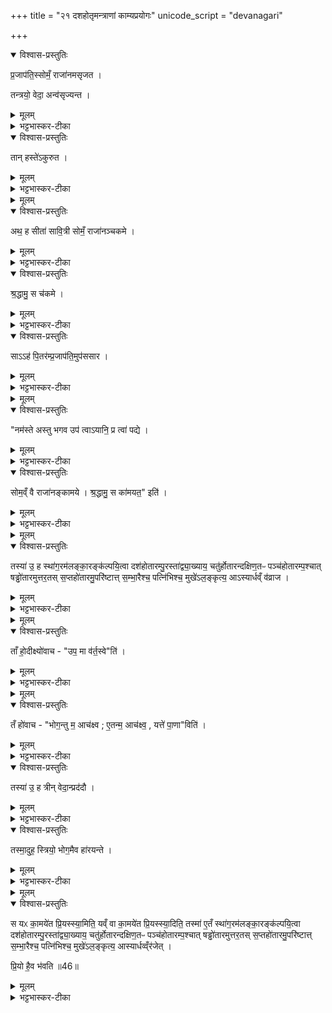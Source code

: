 +++
title = "२१ दशहोतृमन्त्राणां काम्यप्रयोगः"
unicode_script = "devanagari"

+++
<div class="js_include" url="/vedAH_yajuH/taittirIyam/sArasvata-vibhAgaH/brAhmaNam/sarva-prastutiH/2/3_hotR-brAhmaNAdi/10_dashahotRmantrANAM_kAmyaprayogaH"  newLevelForH1="1" includeTitle="true">

<details open><summary>विश्वास-प्रस्तुतिः</summary>

प्र॒जाप॑ति॒स्सोमँ॒ राजा॑नमसृजत ।

तन्त्रयो॒ वेदा॒ अन्व॑सृज्यन्त ।
</details>

<details><summary>मूलम्</summary>

प्र॒जाप॑ति॒स्सोमँ॒ राजा॑नमसृजत ।

तन्त्रयो॒ वेदा॒ अन्व॑सृज्यन्त ।
</details>

<details><summary>भट्टभास्कर-टीका</summary>

1प्रजापतिस्सोममित्यादि ॥ सोमसृष्ट्यनन्तरं त्रयो वेदास्सृष्टाः ।
</details>

<details open><summary>विश्वास-प्रस्तुतिः</summary>

तान् हस्ते॑ऽकुरुत ।
</details>

<details><summary>मूलम्</summary>

तान् हस्ते॑ऽकुरुत ।
</details>

<details><summary>भट्टभास्कर-टीका</summary>

अथ सोमस्तान् वेदान् हस्तेऽकुरुत हस्तेऽगृह्णात् ।
</details>


<details><summary>मूलम्</summary>

अथ॒ ह सीता॑ सावि॒त्री ।
सोमँ॒ राजा॑नञ्चकमे ।
</details>

<details open><summary>विश्वास-प्रस्तुतिः</summary>

अथ॒ ह सीता॑ सावि॒त्री सोमँ॒ राजा॑नञ्चकमे ।
</details>

<details><summary>मूलम्</summary>

अथ॒ ह सीता॑ सावि॒त्री सोमँ॒ राजा॑नञ्चकमे ।
</details>

<details><summary>भट्टभास्कर-टीका</summary>

अथ एतं सोमं राजानं सीता नाम सवितुः स्रष्टुः प्रजापतेः दुहिता चकमे ।
</details>

<details open><summary>विश्वास-प्रस्तुतिः</summary>

श्र॒द्धामु॒ स च॑कमे ।
</details>

<details><summary>मूलम्</summary>

श्र॒द्धामु॒ स च॑कमे ।
</details>

<details><summary>भट्टभास्कर-टीका</summary>

स तु सोमः श्रद्धामेव प्रजापतिपुत्रीं चकमे ।
</details>

<details open><summary>विश्वास-प्रस्तुतिः</summary>

साऽऽह॑ पि॒तर॑म्प्र॒जाप॑ति॒मुप॑ससार ।
</details>

<details><summary>मूलम्</summary>

साऽऽह॑ पि॒तर॑म्प्र॒जाप॑ति॒मुप॑ससार ।
</details>

<details><summary>भट्टभास्कर-टीका</summary>

अथ सा सीता भर्तुः द्वेष्या पितरं प्रजापतिमुपससार उपाजगाम
</details>


<details><summary>मूलम्</summary>

नम॑स्ते अस्तु भगवः ।
उप॑ त्वाऽयानि ॥43॥  
प्र त्वा॑ पद्ये ।
</details>

<details open><summary>विश्वास-प्रस्तुतिः</summary>

"नम॑स्ते अस्तु भगव उप॑ त्वाऽयानि॒ प्र त्वा॑ पद्ये ।
</details>

<details><summary>मूलम्</summary>

"नम॑स्ते अस्तु भगव उप॑ त्वाऽयानि॒ प्र त्वा॑ पद्ये ।
</details>

<details><summary>भट्टभास्कर-टीका</summary>

उवाच च पितरं - नमस्ते अस्तु भगवः, उपायानि त्वा त्वामेवोपयानि त्वत्पार्श्व एव मया वस्तव्यं मा गां पत्यन्तिकं, प्रपद्येऽहं त्वां शरणं भजामि ॥
</details>

<details open><summary>विश्वास-प्रस्तुतिः</summary>

सोम॒व्ँ वै राजा॑नङ्कामये ।
श्र॒द्धामु॒ स का॑मयत॒" इति॑ ।
</details>

<details><summary>मूलम्</summary>

सोम॒व्ँ वै राजा॑नङ्कामये ।
श्र॒द्धामु॒ स का॑मयत॒" इति॑ ।
</details>

<details><summary>भट्टभास्कर-टीका</summary>

2अथ किं तवागतमिति पित्रा पृष्टा सोवाच - सोमं राजानं कामयेऽहं स तु श्रद्धामेव कामयत इति ।
</details>


<details><summary>मूलम्</summary>

तस्या॑ उ॒ ह स्था॑ग॒रम॑लङ्का॒रङ्क॑ल्पयि॒त्वा ।
दश॑होतारम्पु॒रस्ता॑द्व्या॒ख्याय॑ ।
चतु॑र्होतारन्दक्षिण॒तः ।
पञ्च॑होतारम्प॒श्चात् ।
षड्ढो॑तारमुत्तर॒तः ।
स॒प्तहो॑तारमु॒परि॑ष्टात् ।
स॒म्भा॒रैश्च॒ पत्नि॑भिश्च॒ मुखे॑ऽल॒ङ्कृत्य॑ ॥44॥  
आऽस्यार्धव्ँव॑व्राज ।
</details>

<details open><summary>विश्वास-प्रस्तुतिः</summary>

तस्या॑ उ॒ ह स्था॑ग॒रम॑लङ्का॒रङ्क॑ल्पयि॒त्वा   दश॑होतारम्पु॒रस्ता॑द्व्या॒ख्याय॒ चतु॑र्होतारन्दक्षिण॒तᳶ पञ्च॑होतारम्प॒श्चात् षड्ढो॑तारमुत्तर॒तस् स॒प्तहो॑तारमु॒परि॑ष्टात्त्
स॒म्भा॒रैश्च॒ पत्नि॑भिश्च॒ मुखे॑ऽल॒ङ्कृत्य॒ आऽस्यार्धव्ँ व॑व्राज ।
</details>

<details><summary>मूलम्</summary>

तस्या॑ उ॒ ह स्था॑ग॒रम॑लङ्का॒रङ्क॑ल्पयि॒त्वा   दश॑होतारम्पु॒रस्ता॑द्व्या॒ख्याय॒ चतु॑र्होतारन्दक्षिण॒तᳶ पञ्च॑होतारम्प॒श्चात् षड्ढो॑तारमुत्तर॒तस् स॒प्तहो॑तारमु॒परि॑ष्टात्त्
स॒म्भा॒रैश्च॒ पत्नि॑भिश्च॒ मुखे॑ऽल॒ङ्कृत्य॒ आऽस्यार्धव्ँ व॑व्राज ।
</details>

<details><summary>भट्टभास्कर-टीका</summary>

अथ प्रजापतिस्तस्यै तदर्थं भर्तृवशीकारार्थं स्थागरं स्थगरविकारं स्थगरो नाम गन्धद्रव्यविशेषः, तं पिष्ट्वा अलङ्कारं कल्पयित्वा तेन गन्धेन मण्डनं कृत्वा तस्य पूर्वादिदिक्षु दशहोत्रादीन् व्याख्याय, मण्डनेन मण्डयित्वेति कचित् ।  

अथ संभारैः 'अग्रिर्यजुर्भिः' इत्याद्यैः पत्नीभिश्च 'सेनेन्द्रस्य'14 इत्यादिभिः तां मुखे अलंकृत्य तस्या मुखं लेपयित्वा अस्य सोमस्य अर्धं अर्धांशं समीपं आवव्राज आगमयामास ।
</details>


<details><summary>मूलम्</summary>

ताँ हो॒दीक्ष्यो॑वाच ।
उप॒ मा व॑र्त॒स्वेति॑ ।
</details>

<details open><summary>विश्वास-प्रस्तुतिः</summary>

ताँ हो॒दीक्ष्यो॑वाच - "उप॒ मा व॑र्त॒स्वे"ति॑ ।
</details>

<details><summary>मूलम्</summary>

ताँ हो॒दीक्ष्यो॑वाच - "उप॒ मा व॑र्त॒स्वे"ति॑ ।
</details>

<details><summary>भट्टभास्कर-टीका</summary>

मुख्यत्वाद्गन्तव्यस्याध्वनोऽर्धे स्थितां सोम उदीक्ष्य दृष्ट्वा उवाच ।

उच्छ्रितमीक्षणमुदीक्षणं, वशीकरणप्रयोगसामर्थ्येन अयथापूर्वं सौत्सुक्यमीक्षित्वा तामुवाच - मामुपावर्तस्व किमर्धेऽध्वनि स्थीयते ।
</details>


<details><summary>मूलम्</summary>

तँ हो॑वाच ।
भोग॒न्तु म॒ आच॑क्ष्व ।
ए॒तन्म॒ आच॑क्ष्व ।
यत्ते॑ पा॒णाविति॑ ।
</details>

<details open><summary>विश्वास-प्रस्तुतिः</summary>

तँ हो॑वाच - "भोग॒न्तु म॒ आच॑क्ष्व ; ए॒तन्म॒ आच॑क्ष्व॒ , यत्ते॑ पा॒णा"विति॑ ।
</details>

<details><summary>मूलम्</summary>

तँ हो॑वाच - "भोग॒न्तु म॒ आच॑क्ष्व ; ए॒तन्म॒ आच॑क्ष्व॒ , यत्ते॑ पा॒णा"विति॑ ।
</details>

<details><summary>भट्टभास्कर-टीका</summary>

अथ तच्छ्रुत्वा तमुवाच - भोगं मे आचक्ष्व यत्ते पाणौ स्थितमिति
</details>

<details open><summary>विश्वास-प्रस्तुतिः</summary>

तस्या॑ उ॒ ह त्रीन् वेदा॒न्प्रद॑दौ ।
</details>

<details><summary>मूलम्</summary>

तस्या॑ उ॒ ह त्रीन् वेदा॒न्प्रद॑दौ ।
</details>

<details><summary>भट्टभास्कर-टीका</summary>

पृष्टस्सोमस्तस्यै त्रीन् वेदान् प्रददौ ।
</details>

<details open><summary>विश्वास-प्रस्तुतिः</summary>

तस्मा॒दुह॒ स्त्रियो॒ भोग॒मैव हा॑रयन्ते ।
</details>

<details><summary>मूलम्</summary>

तस्मा॒दुह॒ स्त्रियो॒ भोग॒मैव हा॑रयन्ते ।
</details>

<details><summary>भट्टभास्कर-टीका</summary>

यस्मादियं सीता प्रियं वस्तु ययाचे तस्माल्लोकेऽपि स्त्रियो भोगमुद्दिश्य प्रियं दायं षुरुषमाहारयन्त एव ॥
</details>


<details><summary>मूलम्</summary>

स यᳵ का॒मये॑त प्रि॒यस्स्या॒मिति॑ ॥45॥  
यव्ँ वा का॒मये॑त प्रि॒यस्स्या॒दिति॑ ।
तस्मा॑ ए॒तँ स्था॑ग॒रम॑लङ्का॒रङ्क॑ल्पयि॒त्वा ।
दश॑होतारम्पु॒रस्ता॑द्व्या॒ख्याय॑ ।
चतु॑र्होतारन्दक्षिण॒तः ।
पञ्च॑होतारम्प॒श्चात् ।
षड्ढो॑तारमुत्तर॒तः ।
स॒प्तहो॑तारमु॒परि॑ष्टात् ।
स॒म्भा॒रैश्च॒ पत्नि॑भिश्च॒ मुखे॑ऽल॒ङ्कृत्य॑ ।
आस्यार्धव्व्ँर॑जेत् ।
</details>

<details open><summary>विश्वास-प्रस्तुतिः</summary>

स यᳵ का॒मये॑त प्रि॒यस्स्या॒मिति॒ यव्ँ वा का॒मये॑त प्रि॒यस्स्या॒दिति॒ तस्मा॑ ए॒तँ स्था॑ग॒रम॑लङ्का॒रङ्क॑ल्पयि॒त्वा  दश॑होतारम्पु॒रस्ता॑द्व्या॒ख्याय॒ चतु॑र्होतारन्दक्षिण॒तᳶ पञ्च॑होतारम्प॒श्चात् षड्ढो॑तारमुत्तर॒तस् स॒प्तहो॑तारमु॒परि॑ष्टात्त् स॒म्भा॒रैश्च॒ पत्नि॑भिश्च॒ मुखे॑ऽल॒ङ्कृत्य॒ आस्यार्धव्व्ँर॑जेत् ।

प्रि॒यो है॒व भ॑वति ॥46॥  
</details>

<details><summary>मूलम्</summary>

स यᳵ का॒मये॑त प्रि॒यस्स्या॒मिति॒ यव्ँ वा का॒मये॑त प्रि॒यस्स्या॒दिति॒ तस्मा॑ ए॒तँ स्था॑ग॒रम॑लङ्का॒रङ्क॑ल्पयि॒त्वा  दश॑होतारम्पु॒रस्ता॑द्व्या॒ख्याय॒ चतु॑र्होतारन्दक्षिण॒तᳶ पञ्च॑होतारम्प॒श्चात् षड्ढो॑तारमुत्तर॒तस् स॒प्तहो॑तारमु॒परि॑ष्टात्त् स॒म्भा॒रैश्च॒ पत्नि॑भिश्च॒ मुखे॑ऽल॒ङ्कृत्य॒ आस्यार्धव्व्ँर॑जेत् ।

प्रि॒यो है॒व भ॑वति ॥46॥  
</details>

<details><summary>भट्टभास्कर-टीका</summary>

1स य इत्यादि ॥ गतम् ॥
इति तैतिरीयब्राह्मणे द्वितीयाष्टके तृतीयप्रपाठके दशमोऽनुवाकः ॥  

</details>
</div>